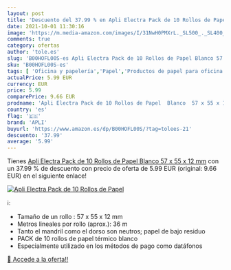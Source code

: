 ```yaml
---
layout: post
title: 'Descuento del 37.99 % en Apli Electra Pack de 10 Rollos de Papel '
date: 2021-10-01 11:30:16
image: 'https://m.media-amazon.com/images/I/31NwH0PMXrL._SL500_._SL400_.jpg'
comments: true
category: ofertas
author: 'tole.es'
slug: 'B00HOFL00S-es Apli Electra Pack de 10 Rollos de Papel Blanco 57 x 55 x...'
sku: 'B00HOFL00S-es'
tags: [ 'Oficina y papelería','Papel','Productos de papel para oficina','Rollos de papel térmico','apli', ]
actualPrice: 5.99 EUR
currency: EUR
price: 5.99
comparePrice: 9.66 EUR
prodname: 'Apli Electra Pack de 10 Rollos de Papel  Blanco  57 x 55 x 12 mm'
country: 'es'
flag: '🇪🇸'
brand: 'APLI'
buyurl: 'https://www.amazon.es/dp/B00HOFL00S/?tag=tolees-21'
descuento: '37.99'
average: '5.99'
---
```


Tienes [Apli Electra Pack de 10 Rollos de Papel  Blanco  57 x 55 x 12 mm](https://www.amazon.es/dp/B00HOFL00S/?tag=tolees-21) con un 37.99 % de descuento con precio de oferta de 5.99 EUR (original: 9.66 EUR) en el siguiente enlace!

[![Apli Electra Pack de 10 Rollos de Papel ](https://m.media-amazon.com/images/I/31NwH0PMXrL._SL500_._SL400_.jpg)](https://www.amazon.es/dp/B00HOFL00S/?tag=tolees-21)

ℹ️:

- Tamaño de un rollo : 57 x 55 x 12 mm
- Metros lineales por rollo (aprox.): 36 m
- Tanto el mandril como el dorso son neutros; papel de bajo residuo
- PACK de 10 rollos de papel térmico blanco
- Especialmente utilizado en los métodos de pago como datáfonos

[🛒 Accede a la oferta!!](https://www.amazon.es/dp/B00HOFL00S/?tag=tolees-21)
